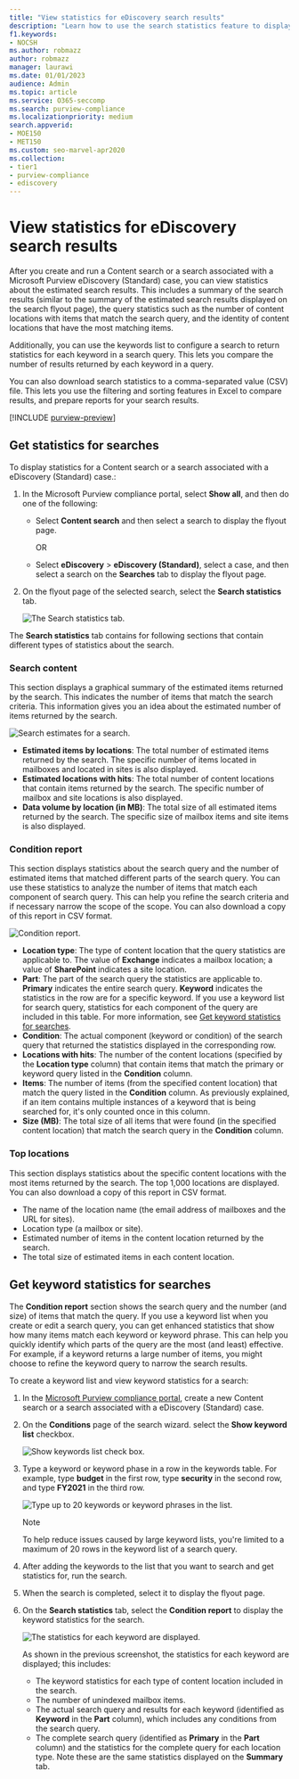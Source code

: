 ```yaml
---
title: "View statistics for eDiscovery search results"
description: "Learn how to use the search statistics feature to display statistics for Content searches and searches associated with a eDiscovery (Standard) case in the Microsoft Purview compliance portal."
f1.keywords:
- NOCSH
ms.author: robmazz
author: robmazz
manager: laurawi
ms.date: 01/01/2023
audience: Admin
ms.topic: article
ms.service: O365-seccomp
ms.search: purview-compliance
ms.localizationpriority: medium
search.appverid: 
- MOE150
- MET150
ms.custom: seo-marvel-apr2020
ms.collection:
- tier1
- purview-compliance
- ediscovery
---
```


# View statistics for eDiscovery search results

After you create and run a Content search or a search associated with a Microsoft Purview eDiscovery (Standard) case, you can view statistics about the estimated search results. This includes a summary of the search results (similar to the summary of the estimated search results displayed on the search flyout page), the query statistics such as the number of content locations with items that match the search query, and the identity of content locations that have the most matching items.
  
Additionally, you can use the keywords list to configure a search to return statistics for each keyword in a search query. This lets you compare the number of results returned by each keyword in a query.
  
You can also download search statistics to a comma-separated value (CSV) file. This lets you use the filtering and sorting features in Excel to compare results, and prepare reports for your search results.
  
[!INCLUDE [purview-preview](../includes/purview-preview.md)]

## Get statistics for searches

To display statistics for a Content search or a search associated with a eDiscovery (Standard) case.:
  
1. In the Microsoft Purview compliance portal, select **Show all**, and then do one of the following:

   - Select **Content search** and then select a search to display the flyout page.

     OR

   - Select **eDiscovery** > **eDiscovery (Standard)**, select a case, and then select a search on the **Searches** tab to display the flyout page.

2. On the flyout page of the selected search, select the **Search statistics** tab.
  
   ![The Search statistics tab.](../media/SearchStatistics1.png)

The **Search statistics** tab contains for following sections that contain different types of statistics about the search.

### Search content

This section displays a graphical summary of the estimated items returned by the search. This indicates the number of items that match the search criteria. This information gives you an idea about the estimated number of items returned by the search.

![Search estimates for a search.](../media/SearchContentReport.png)

- **Estimated items by locations**: The total number of estimated items returned by the search. The specific number of items located in mailboxes and located in sites is also displayed.
- **Estimated locations with hits**: The total number of content locations that contain items returned by the search. The specific number of mailbox and site locations is also displayed.
- **Data volume by location (in MB)**: The total size of all estimated items returned by the search. The specific size of mailbox items and site items is also displayed.

### Condition report

This section displays statistics about the search query and the number of estimated items that matched different parts of the search query. You can use these statistics to analyze the number of items that match each component of search query. This can help you refine the search criteria and if necessary narrow the scope of the scope. You can also download a copy of this report in CSV format.

![Condition report.](../media/SearchContentReportNoKeywordList.png)

- **Location type**: The type of content location that the query statistics are applicable to. The value of **Exchange** indicates a mailbox location; a value of **SharePoint** indicates a site location.
- **Part**: The part of the search query the statistics are applicable to. **Primary** indicates the entire search query. **Keyword** indicates the statistics in the row are for a specific keyword. If you use a keyword list for search query, statistics for each component of the query are included in this table. For more information, see [Get keyword statistics for searches](#get-keyword-statistics-for-searches).
- **Condition**: The actual component (keyword or condition) of the search query that returned the statistics displayed in the corresponding row.
- **Locations with hits**: The number of the content locations (specified by the **Location type** column) that contain items that match the primary or keyword query listed in the **Condition** column.
- **Items**: The number of items (from the specified content location) that match the query listed in the **Condition** column. As previously explained, if an item contains multiple instances of a keyword that is being searched for, it's only counted once in this column.
- **Size (MB)**: The total size of all items that were found (in the specified content location) that match the search query in the **Condition** column.

### Top locations

This section displays statistics about the specific content locations with the most items returned by the search. The top 1,000 locations are displayed. You can also download a copy of this report in CSV format.

- The name of the location name (the email address of mailboxes and the URL for sites).
- Location type (a mailbox or site).
- Estimated number of items in the content location returned by the search.
- The total size of estimated items in each content location.

## Get keyword statistics for searches

The **Condition report** section shows the search query and the number (and size) of items that match the query. If you use a keyword list when you create or edit a search query, you can get enhanced statistics that show how many items match each keyword or keyword phrase. This can help you quickly identify which parts of the query are the most (and least) effective. For example, if a keyword returns a large number of items, you might choose to refine the keyword query to narrow the search results.

To create a keyword list and view keyword statistics for a search:
  
1. In the [Microsoft Purview compliance portal](https://compliance.microsoft.com), create a new Content search or a search associated with a eDiscovery (Standard) case.

2. On the **Conditions** page of the search wizard. select the **Show keyword list** checkbox.

   ![Show keywords list check box.](../media/SearchKeywordsList1.png)

3. Type a keyword or keyword phase in a row in the keywords table. For example, type **budget** in the first row, type **security** in the second row, and type **FY2021** in the third row.

   ![Type up to 20 keywords or keyword phrases in the list.](../media/SearchKeywordsList2.png)

   > [!NOTE]
   > To help reduce issues caused by large keyword lists, you're limited to a maximum of 20 rows in the keyword list of a search query.

4. After adding the keywords to the list that you want to search and get statistics for, run the search.

5. When the search is completed, select it to display the flyout page.

6. On the **Search statistics** tab, select the **Condition report** to display the keyword statistics for the search.

    ![The statistics for each keyword are displayed.](../media/SearchKeywordsList3.png)
  
    As shown in the previous screenshot, the statistics for each keyword are displayed; this includes:

    - The keyword statistics for each type of content location included in the search.
    - The number of unindexed mailbox items.
    - The actual search query and results for each keyword (identified as **Keyword** in the **Part** column), which includes any conditions from the search query.
    - The complete search query (identified as **Primary** in the **Part** column) and the statistics for the complete query for each location type. Note these are the same statistics displayed on the **Summary** tab.

